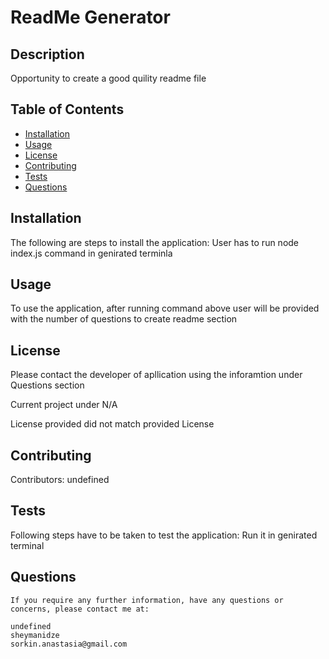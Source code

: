 # ReadMe Generator 

  ## Description
  Opportunity to create a good quility readme file

  ## Table of Contents 

   * [Installation](##Installation)
   * [Usage](##Usage)
   * [License](##License)
   * [Contributing](##Contributing)
   * [Tests](##Tests)
   * [Questions](##Questions)
   
  
  ## Installation

   The following are steps to install the application: User has to run node index.js command in genirated terminla


  ## Usage 

   To use the application, after running command above user will be provided with the number of questions to create readme section 


  ## License

   Please contact the developer of apllication using the inforamtion under Questions section

   Current project under N/A

   License provided did not match provided License


  ## Contributing

   Contributors: undefined


  ## Tests

   Following steps have to be taken to test the application: Run it in genirated terminal

  ## Questions

    If you require any further information, have any questions or concerns, please contact me at:
    
    undefined
    sheymanidze
    sorkin.anastasia@gmail.com

